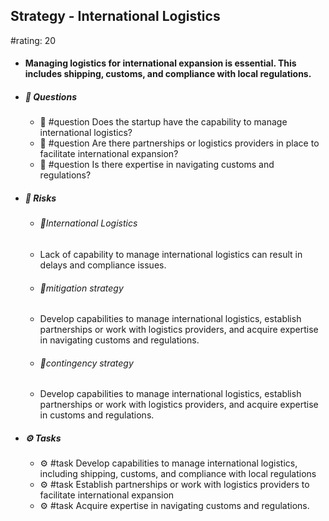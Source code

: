 ## Strategy - International Logistics
#rating: 20
- #### Managing logistics for international expansion is essential. This includes shipping, customs, and compliance with local regulations.
- ##### 💭 Questions
  - 💭 #question Does the startup have the capability to manage international logistics?
  - 💭 #question Are there partnerships or logistics providers in place to facilitate international expansion?
  - 💭 #question Is there expertise in navigating customs and regulations?
- ##### 🚨 Risks

  - ###### 🚨International Logistics
  - Lack of capability to manage international logistics can result in delays and compliance issues.
  - ###### 🚨mitigation strategy
  - Develop capabilities to manage international logistics, establish partnerships or work with logistics providers, and acquire expertise in navigating customs and regulations.
  - ###### 🚨contingency strategy
  - Develop capabilities to manage international logistics, establish partnerships or work with logistics providers, and acquire expertise in customs and regulations.
- ##### ⚙️ Tasks
  - ⚙️ #task Develop capabilities to manage international logistics, including shipping, customs, and compliance with local regulations
  - ⚙️ #task  Establish partnerships or work with logistics providers to facilitate international expansion
  - ⚙️ #task  Acquire expertise in navigating customs and regulations.


